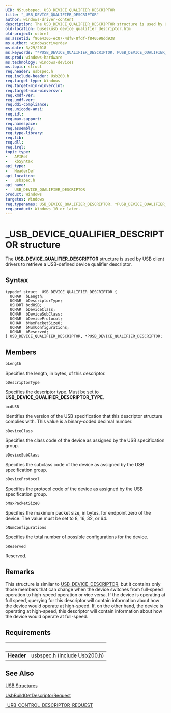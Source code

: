 ```yaml
---
UID: NS:usbspec._USB_DEVICE_QUALIFIER_DESCRIPTOR
title: "_USB_DEVICE_QUALIFIER_DESCRIPTOR"
author: windows-driver-content
description: The USB_DEVICE_QUALIFIER_DESCRIPTOR structure is used by USB client drivers to retrieve a USB-defined device qualifier descriptor.
old-location: buses\usb_device_qualifier_descriptor.htm
old-project: usbref
ms.assetid: f96e4305-ec07-4df8-8fdf-f840598dd938
ms.author: windowsdriverdev
ms.date: 3/29/2018
ms.keywords: "*PUSB_DEVICE_QUALIFIER_DESCRIPTOR, PUSB_DEVICE_QUALIFIER_DESCRIPTOR, PUSB_DEVICE_QUALIFIER_DESCRIPTOR structure pointer [Buses], USB_DEVICE_QUALIFIER_DESCRIPTOR, USB_DEVICE_QUALIFIER_DESCRIPTOR structure [Buses], _USB_DEVICE_QUALIFIER_DESCRIPTOR, buses.usb_device_qualifier_descriptor, usbspec/PUSB_DEVICE_QUALIFIER_DESCRIPTOR, usbspec/USB_DEVICE_QUALIFIER_DESCRIPTOR, usbstrct_af615085-b822-4342-b1dd-950a0ff61d99.xml"
ms.prod: windows-hardware
ms.technology: windows-devices
ms.topic: struct
req.header: usbspec.h
req.include-header: Usb200.h
req.target-type: Windows
req.target-min-winverclnt: 
req.target-min-winversvr: 
req.kmdf-ver: 
req.umdf-ver: 
req.ddi-compliance: 
req.unicode-ansi: 
req.idl: 
req.max-support: 
req.namespace: 
req.assembly: 
req.type-library: 
req.lib: 
req.dll: 
req.irql: 
topic_type:
-	APIRef
-	kbSyntax
api_type:
-	HeaderDef
api_location:
-	usbspec.h
api_name:
-	USB_DEVICE_QUALIFIER_DESCRIPTOR
product: Windows
targetos: Windows
req.typenames: USB_DEVICE_QUALIFIER_DESCRIPTOR, *PUSB_DEVICE_QUALIFIER_DESCRIPTOR
req.product: Windows 10 or later.
---
```


# _USB_DEVICE_QUALIFIER_DESCRIPTOR structure
The <b>USB_DEVICE_QUALIFIER_DESCRIPTOR</b> structure is used by USB client drivers to retrieve a USB-defined device qualifier descriptor.

## Syntax
```
typedef struct _USB_DEVICE_QUALIFIER_DESCRIPTOR {
  UCHAR  bLength;
  UCHAR  bDescriptorType;
  USHORT bcdUSB;
  UCHAR  bDeviceClass;
  UCHAR  bDeviceSubClass;
  UCHAR  bDeviceProtocol;
  UCHAR  bMaxPacketSize0;
  UCHAR  bNumConfigurations;
  UCHAR  bReserved;
} USB_DEVICE_QUALIFIER_DESCRIPTOR, *PUSB_DEVICE_QUALIFIER_DESCRIPTOR;
```

## Members


`bLength`

Specifies the length, in bytes, of this descriptor.

`bDescriptorType`

Specifies the descriptor type. Must be set to <b>USB_DEVICE_QUALIFIER_DESCRIPTOR_TYPE</b>.

`bcdUSB`

Identifies the version of the USB specification that this descriptor structure complies with. This value is a binary-coded decimal number.

`bDeviceClass`

Specifies the class code of the device as assigned by the USB specification group.

`bDeviceSubClass`

Specifies the subclass code of the device as assigned by the USB specification group.

`bDeviceProtocol`

Specifies the protocol code of the device as assigned by the USB specification group.

`bMaxPacketSize0`

Specifies the maximum packet size, in bytes, for endpoint zero of the device. The value must be set to 8, 16, 32, or 64.

`bNumConfigurations`

Specifies the total number of possible configurations for the device.

`bReserved`

Reserved.

## Remarks
This structure is similar to <a href="https://msdn.microsoft.com/library/windows/hardware/ff539280">USB_DEVICE_DESCRIPTOR</a>, but it contains only those members that can change when the device switches from full-speed operation to high-speed operation or vice versa. If the device is operating at full speed, querying for this descriptor will contain information about how the device would operate at high-speed. If, on the other hand, the device is operating at high-speed, this descriptor will contain information about how the device would operate at full-speed.

## Requirements
| &nbsp; | &nbsp; |
| ---- |:---- |
| **Header** | usbspec.h (include Usb200.h) |

## See Also

<a href="https://msdn.microsoft.com/library/windows/hardware/ff540160">USB Structures</a>



<a href="https://msdn.microsoft.com/library/windows/hardware/ff538943">UsbBuildGetDescriptorRequest</a>



<a href="https://msdn.microsoft.com/library/windows/hardware/ff540357">_URB_CONTROL_DESCRIPTOR_REQUEST</a>